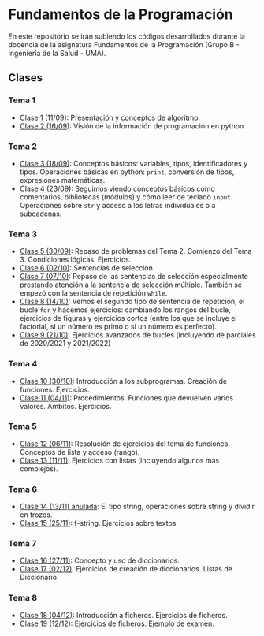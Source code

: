 # Fundamentos de la Programación
En este repositorio se irán subiendo los códigos desarrollados durante la docencia de la asignatura Fundamentos de la Programación (Grupo B - Ingeniería de la Salud - UMA).

## Clases

### Tema 1
* [Clase 1 (11/09)](clases/clase01/clase01.md): Presentación y conceptos de algoritmo.
* [Clase 2 (16/09)](clases/clase02/clase02.md): Visión de la información de programación en python

### Tema 2
* [Clase 3 (18/09)](clases/clase03/clase03.md): Conceptos básicos: variables, tipos, identificadores y tipos. Operaciones básicas en python: `print`, conversión de tipos, expresiones matemáticas.
* [Clase 4 (23/09)](clases/clase04/clase04.md): Seguimos viendo conceptos básicos como comentarios, bibliotecas (módulos) y cómo leer de teclado `input`. Operaciones sobre `str` y acceso a los letras individuales o a subcadenas.

### Tema 3
* [Clase 5 (30/09)](clases/clase05/clase05.md): Repaso de problemas del Tema 2. Comienzo del Tema 3. Condiciones lógicas. Ejercicios.
* [Clase 6 (02/10)](clases/clase06/clase06.md): Sentencias de selección.
* [Clase 7 (07/10)](clases/clase07/clase07.md): Repaso de las sentencias de selección especialmente prestando atención a la sentencia de selección múltiple. También se empezó con la sentencia de repetición `while`.
* [Clase 8 (14/10)](clases/clase08/clase08.md): Vemos el segundo tipo de sentencia de repetición, el bucle `for` y hacemos ejercicios: cambiando los rangos del bucle, ejercicios de figuras y ejercicios cortos (entre los que se incluye el factorial, si un número es primo o si un número es perfecto).
* [Clase 9 (21/10)](clases/clase09/clase09.md): Ejercicios avanzados de bucles (incluyendo de parciales de 2020/2021 y 2021/2022)

### Tema 4
* [Clase 10 (30/10)](clases/clase10/clase10.md): Introducción a los subprogramas. Creación de funciones. Ejercicios.
* [Clase 11 (04/11)](clases/clase11/clase11.md): Procedimientos. Funciones que devuelven varios valores. Ámbitos. Ejercicios.

### Tema 5
* [Clase 12 (06/11)](clases/clase12/clase12.md): Resolución de ejercicios del tema de funciones. Conceptos de lista y acceso (rango).
* [Clase 13 (11/11)](clases/clase13/clase13.md): Ejercicios con listas (incluyendo algunos más complejos).

### Tema 6
* [Clase 14 (13/11) anulada](clases/clase14/clase14.md): El tipo string, operaciones sobre string y dividir en trozos.
* [Clase 15 (25/11)](clases/clase15/clase15.md): f-string. Ejercicios sobre textos.

### Tema 7
* [Clase 16 (27/11)](clases/clase16/clase16.md): Concepto y uso de diccionarios.
* [Clase 17 (02/12)](clases/clase17/clase17.md): Ejercicios de creación de diccionarios. Listas de Diccionario.

### Tema 8
* [Clase 18 (04/12)](clases/clase18/clase18.md): Introducción a ficheros. Ejercicios de ficheros.
* [Clase 19 (12/12)](clases/clase19/clase19.md): Ejercicios de ficheros. Ejemplo de examen.